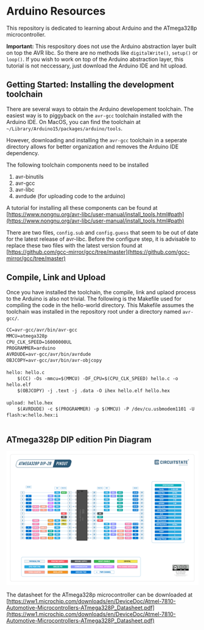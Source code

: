 # Arduino Resources

This repository is dedicated to learning about Arduino and the ATmega328p
microcontroller. 

**Important:** This respository does not use the Arduino abstraction layer built
on top the AVR libc. So there are no methods like `digitalWrite()`, `setup()`
or `loop()`. If you wish to work on top of the Arduino abstraction layer, this
tutorial is not neccessary, just download the Arduino IDE and hit upload.

## Getting Started: Installing the development toolchain

There are several ways to obtain the Arduino developement toolchain. The easiest
way is to piggyback on the `avr-gcc` toolchain installed with the Arduino IDE.
On MacOS, you can find the toolchain at `~/Library/Arduino15/packages/arduino/tools`.

However, downloading and installing the `avr-gcc` toolchain in a seperate 
directory allows for better organization and removes the Arduino IDE dependency.

The following toolchain components need to be installed

  1. avr-binutils
  2. avr-gcc
  3. avr-libc
  4. avrdude (for uploading code to the arduino)

A tutorial for installing all these components can be found at [https://www.nongnu.org/avr-libc/user-manual/install_tools.html#path](https://www.nongnu.org/avr-libc/user-manual/install_tools.html#path)

There are two files, `config.sub` and `config.guess` that seem to be out of
date for the latest release of avr-libc. Before the configure step, it is 
advisable to replace these two files with the latest version found at 
[https://github.com/gcc-mirror/gcc/tree/master](https://github.com/gcc-mirror/gcc/tree/master)

## Compile, Link and Upload

Once you have installed the toolchain, the compile, link and uplaod process
to the Arduino is also not trivial. The following is the Makefile used for
compiling the code in the hello-world directory. This Makefile assumes the
toolchain was installed in the repository root under a directory named `avr-gcc/`. 

```make
CC=avr-gcc/avr/bin/avr-gcc
MMCU=atmega328p
CPU_CLK_SPEED=16000000UL
PROGRAMMER=arduino
AVRDUDE=avr-gcc/avr/bin/avrdude
OBJCOPY=avr-gcc/avr/bin/avr-objcopy

hello: hello.c
	$(CC) -Os -mmcu=$(MMCU) -DF_CPU=$(CPU_CLK_SPEED) hello.c -o hello.elf
	$(OBJCOPY) -j .text -j .data -O ihex hello.elf hello.hex

upload: hello.hex
	$(AVRDUDE) -c $(PROGRAMMER) -p $(MMCU) -P /dev/cu.usbmodem1101 -U flash:w:hello.hex:i
	
```

## ATmega328p DIP edition Pin Diagram
![](docs/ATmega328p_pin_diagram.png)

The datasheet for the ATmega328p microcontroller can be downloaded at
[https://ww1.microchip.com/downloads/en/DeviceDoc/Atmel-7810-Automotive-Microcontrollers-ATmega328P_Datasheet.pdf](https://ww1.microchip.com/downloads/en/DeviceDoc/Atmel-7810-Automotive-Microcontrollers-ATmega328P_Datasheet.pdf)
